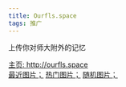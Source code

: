 ```yaml
---
title: Ourfls.space
tags: 推广
---
```


上传你对师大附外的记忆

<!--more-->

<a href="http://ourfls.space" >主页: http://ourfls.space</a>
<br />
<a href="http://ourfls.space/explore/recent" >最近图片；</a>
<a href="http://ourfls.space/explore/trending" >热门图片；</a>
<a href="http://ourfls.space/?random" >随机图片；</a>
